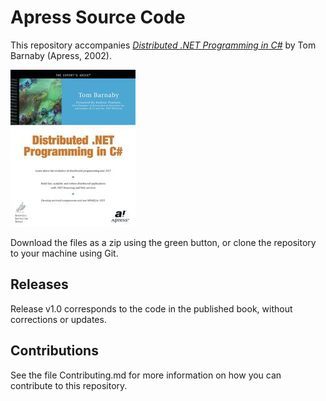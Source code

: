 # Apress Source Code

This repository accompanies [_Distributed .NET Programming in C#_](http://www.apress.com/9781590590393) by Tom Barnaby (Apress, 2002).

![Cover image](9781590590393.jpg)

Download the files as a zip using the green button, or clone the repository to your machine using Git.

## Releases

Release v1.0 corresponds to the code in the published book, without corrections or updates.

## Contributions

See the file Contributing.md for more information on how you can contribute to this repository.
